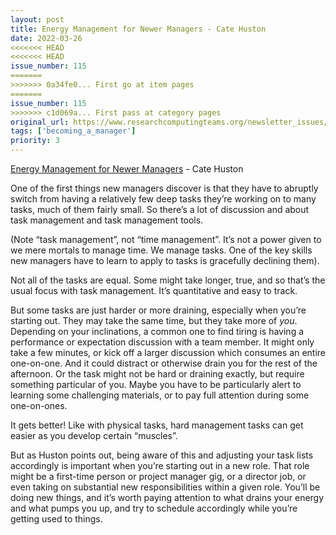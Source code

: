 ```yaml
---
layout: post
title: Energy Management for Newer Managers - Cate Huston
date: 2022-03-26
<<<<<<< HEAD
<<<<<<< HEAD
issue_number: 115
=======
>>>>>>> 0a34fe0... First go at item pages
=======
issue_number: 115
>>>>>>> c1d069a... First pass at category pages
original_url: https://www.researchcomputingteams.org/newsletter_issues/0115
tags: ['becoming_a_manager']
priority: 3
---
```


<!-- markdownlint-disable MD033 -->
<!-- markdownlint-disable MD041 -->
<!-- markdownlint-disable MD049 -->

[Energy Management for Newer Managers](https://cate.blog/2022/03/21/energy-management-for-newer-managers/) - Cate Huston

One of the first things new managers discover is that they have to abruptly switch from having a relatively few deep tasks they’re working on to many tasks, much of them fairly small.  So there’s a lot of discussion and about task management and task management tools.

(Note “task management”, not “time management”. It’s not a power given to we mere mortals to manage time.  We manage tasks.  One of the key skills new managers have to learn to apply to tasks is gracefully declining them).

Not all of the tasks are equal.  Some might take longer, true, and so that’s the usual focus with task management.  It’s quantitative and easy to track.

But some tasks are just harder or more draining, especially when you’re starting out.  They may take the same time, but they take more of *you*.  Depending on your inclinations, a common one to find tiring is having a performance or expectation discussion with a team member.  It might only take a few minutes, or kick off a larger discussion which consumes an entire one-on-one.  And it could distract or otherwise drain you for the rest of the afternoon.  Or the task might not be hard or draining exactly, but require something particular of you.  Maybe you have to be particularly alert to learning some challenging materials, or to pay full attention during some one-on-ones.

It gets better! Like with physical tasks, hard management tasks can get easier as you develop certain “muscles”.

But as Huston points out, being aware of this and adjusting your task lists accordingly is important when you’re starting out in a new role.  That role might be a first-time person or project manager gig, or a director job, or even taking on substantial new responsibilities within a given role.  You’ll be doing new things, and it’s worth paying attention to what drains your energy and what pumps you up, and try to schedule accordingly while you’re getting used to things.
